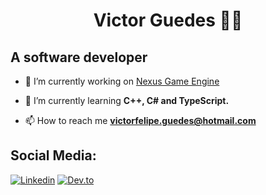 <h1 align="center">Victor Guedes 👨‍💻</h1>

## A software developer

- 🔭 I’m currently working on [Nexus Game Engine](https://github.com/vitogd/Nexus)

- 🌱 I’m currently learning **C++, C# and TypeScript.**

- 📫 How to reach me **victorfelipe.guedes@hotmail.com**

## Social Media:

[![Linkedin](https://img.shields.io/badge/-LinkedIn-blue?style=flat-square&logo=Linkedin&logoColor=white&link=https://linkedin.com/in/brennankbrown/)](https://linkedin.com/in/vitogd/)
[![Dev.to](https://img.shields.io/badge/-dev&#46;to-0A0A0A?style=flat-square&labelColor=0A0A0A&logo=dev.to&logoColor=white&link=https://dev.to/brennan)](https://dev.to/vitogd)
<!-- [![Twitter](https://img.shields.io/badge/-Twitter-1ca0f1?style=flat-square&labelColor=1ca0f1&logo=twitter&logoColor=white&link=https://twitter.com/brennankbrown)](https://twitter.com/vitogd1) -->

<!--

## Technologies I'm studying:

#### Software:

![C++](http://img.shields.io/badge/-C++-3776AB?style=flat-square&logo=c%2B%2B&logoColor=ffffff)
![C#](http://img.shields.io/badge/-C%23-663399?style=flat-square&logo=c-sharp&logoColor=ffffff)
![Java](http://img.shields.io/badge/-Java-f89820?style=flat-square&logo=java&logoColor=ffffff)

#### Front-end:

![JavaScript](https://img.shields.io/badge/-JavaScript-%23F7DF1C?style=flat-square&logo=javascript&logoColor=000000&color=d1b01f)
![Typescript](https://img.shields.io/badge/-Typescript-336791?style=flat-square&logo=typescript&&logoColor=FFFFFF&)
![React](https://img.shields.io/badge/-React-%23282C34?style=flat-square&logo=react)
![Sass](https://img.shields.io/badge/-SASS-%23CC6699?style=flat-square&logo=sass&logoColor=ffffff)


#### Back-end:

![Express](https://img.shields.io/badge/express.js%20-%23404d59.svg?&style=flat-square)
![MySQL](https://img.shields.io/badge/mysql-%23000f.svg?&style=flat-square&logo=mysql&logoColor=white)
![PostgreSQL](https://img.shields.io/badge/-PostgreSQL-336791?style=flat-square&logo=postgresql&logoColor=FFFFFF)


#### Editors and Operating Systems:

![VS 2019](http://img.shields.io/badge/-VS%202019-663399?style=flat-square&logo=visual-studio&logoColor=ffffff)
![VS Code](http://img.shields.io/badge/-VS%20Code-007ACC?style=flat-square&logo=visual-studio-code&logoColor=ffffff)
![Ubuntu](http://img.shields.io/badge/-Ubuntu-A81D33?style=flat-square&logo=ubuntu&logoColor=ffffff) 

<hr>

-->
